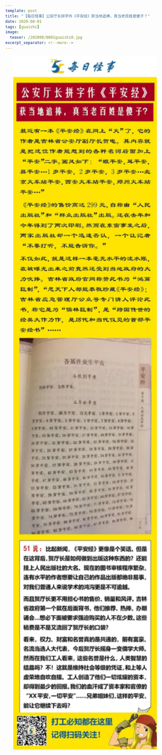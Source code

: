 ```yaml
---
template: post
title: "【每日怪事】公安厅长拼字作《平安经》获当地追捧，真当老百姓是傻子？"
date: 2020-08-01
tags: [guaishi]
image:
  teaser: /202008/0801guaishi0.jpg
excerpt_separator: <!--more-->
---
```


<div style="text-align:center;color:grey"><img src="/images/202008/0801guaishi.jpg" width="90%"></div><br>

